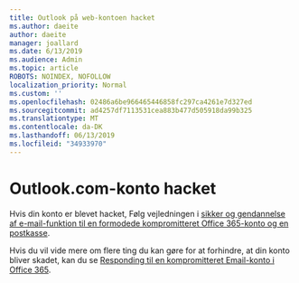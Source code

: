 ```yaml
---
title: Outlook på web-kontoen hacket
ms.author: daeite
author: daeite
manager: joallard
ms.date: 6/13/2019
ms.audience: Admin
ms.topic: article
ROBOTS: NOINDEX, NOFOLLOW
localization_priority: Normal
ms.custom: ''
ms.openlocfilehash: 02486a6be966465446858fc297ca4261e7d327ed
ms.sourcegitcommit: ad4257df7113531cea883b477d505918da99b325
ms.translationtype: MT
ms.contentlocale: da-DK
ms.lasthandoff: 06/13/2019
ms.locfileid: "34933970"
---
```

# <a name="outlookcom-account-hacked"></a>Outlook.com-konto hacket

Hvis din konto er blevet hacket, Følg vejledningen i [sikker og gendannelse af e-mail-funktion til en formodede kompromitteret Office 365-konto og en postkasse](https://docs.microsoft.com/office365/securitycompliance/responding-to-a-compromised-email-account#how-to-secure-and-restore-email-function-to-a-suspected-compromised-office-365-account-and-mailbox).

Hvis du vil vide mere om flere ting du kan gøre for at forhindre, at din konto bliver skadet, kan du se [Responding til en kompromitteret Email-konto i Office 365](https://docs.microsoft.com/office365/securitycompliance/responding-to-a-compromised-email-account).